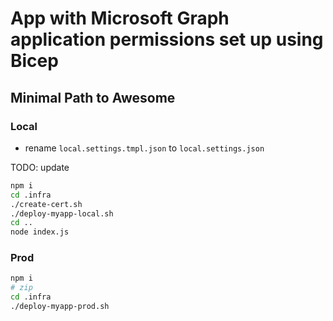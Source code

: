 # App with Microsoft Graph application permissions set up using Bicep

## Minimal Path to Awesome

### Local

- rename `local.settings.tmpl.json` to `local.settings.json`

TODO: update

```sh
npm i
cd .infra
./create-cert.sh
./deploy-myapp-local.sh
cd ..
node index.js
```

### Prod

```sh
npm i
# zip
cd .infra
./deploy-myapp-prod.sh